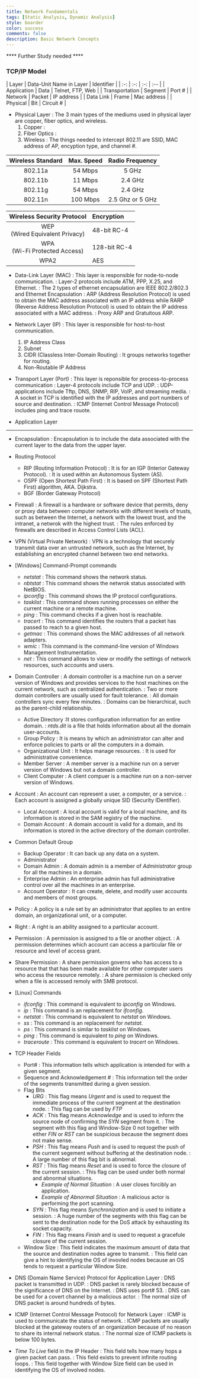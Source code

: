 ```yaml
---
title: Network Fundamentals
tags: [Static Analysis, Dynamic Analysis]
style: boarder
color: success
comments: false
description: Basic Network Concepts
---
```

**** Further Study needed ****

### TCP/IP Model

| Layer | Data-Unit Name in Layer | Identifier |
| :-: | :-: | :-: | :-- |
| Application | Data | Telnet, FTP, Web |
| Transportation | Segment | Port # |
| Network | Packet | IP address |
| Data Link | Frame | Mac address |
| Physical | Bit | Circuit # |

* Physical Layer
  : The 3 main types of the mediums used in physical layer are copper, fiber optics, and wireless.
  1. Copper
    :
  2. Fiber Optics
    :
  3. Wireless
    : The things needed to intercept 802.11 are SSID, MAC address of AP, encyption type, and channel #.

| Wireless Standard | Max. Speed | Radio Frequency |
| :-: | :-: | :-: |
| 802.11a | 54 Mbps | 5 GHz |
| 802.11b | 11 Mbps | 2.4 GHz |
| 802.11g | 54 Mbps | 2.4 GHz |
| 802.11n | 100 Mbps | 2.5 Ghz or 5 GHz |

| Wireless Security Protocol | Encryption |
| :-: | :-- |
| WEP <br> (Wired Equivalent Privacy) |  48-bit RC-4 |
| WPA <br> (Wi-Fi Protected Access) | 128-bit  RC-4 |
| WPA2 | AES |

* Data-Link Layer (MAC)
  : This layer is responsible for node-to-node communication.
  : Layer-2 protocols include ATM, PPP, X.25, and Ethernet.
  : The 2 types of ethernet encapsulation are IEEE 802.2/802.3 and Ethernet Encapsulation
  : ARP (Address Resolution Protocol) is used to obtain the MAC address associated with an IP address while RARP (Reverse Address Resolution Protocol) is used to obtain the IP address associated with a MAC address.
  : Proxy ARP and Gratuitous ARP.

* Network Layer (IP)
  : This layer is responsible for host-to-host communication.
  1. IP Address Class
  2. Subnet
  3. CIDR (Classless Inter-Domain Routing)
    : It groups networks together for routing.
  4. Non-Routable IP Address

* Transport Layer (Port)
  : This layer is reponsible for process-to-process communication
  : Layer-4 protocols include TCP and UDP.
  : UDP-applications include Tftp, DNS, SNMP, RIP, VoIP, and streaming media.
  : A socket in TCP is identified with the IP addresses and port numbers of source and destination.
  : ICMP (Internet Control Message Protocol) includes ping and trace rouote.

* Application Layer

---

* Encapsulation
  : Encapsulation is to include the data associated with the current layer to the data from the upper layer.

* Routing Protocol
  * RIP (Routing Information Protocol)
    : It is for an IGP (Interior Gateway Protocol).
    : It is used within an Autonomous System (AS).
  * OSPF (Open Shortest Path First)
    : It is based on SPF (Shortest Path First) algorithm, AKA. Dijkstra.
  * BGF (Border Gateway Protocol)

* Firewall
  : A firewall is a hardware or software device that permits, deny or proxy data between computer networks with different levels of trusts, such as between the Internet, a network with the lowest trust, and the intranet, a netwrok with the highest trust.
  : The rules enforced by firewalls are described in Access Control Lists (ACL).

* VPN (Virtual Private Network)
  : VPN is a technology that securely transmit data over an untrusted network, such as the Internet, by establishing an encrypted channel between two end networks.

* [Windows] Command-Prompt commands
  * *netstat*
    : This command shows the network status.
  * *nbtstat*
    : This command shows the netwrok status associated with NetBIOS.
  * *ipconfig*
    : This command shows the IP protocol configurations.
  * *tasklist*
    : This command shows running processes on either the current machine or a remote machine.
  * *ping*
    : This command checks if a given host is reachable.
  * *tracert*
    : This command identifies the routers that a packet has passed to reach to a given host.
  * *getmac*
    : This command shows the MAC addresses of all network adapters.
  * *wmic*
    : This command is the command-line version of Windows Management Instrumentation.
  * *net*
    : This command allows to view or modify the settings of network resources, such accounts and users.

* Domain Controller
  : A domain controller is a machine run on a server version of Windows and provides services to the host machines on the current network, such as centralized authentication.
  : Two or more domain controllers are usually used for fault tolerance.
  : All domain controllers sync every few minutes.
  : Domains can be hierarchical, such as the parent-child relationship.
  * Active Directory
    :It stores configuration information for an entire domain.
    : *ntds.dit* is a file that holds information about all the domain user-accounts.
  * Group Policy
    : It is means by which an administrator can alter and enforce policies to parts or all the computers in a domain.
  * Organizational Unit
    : It helps manage resources.
    : It is used for administrative convenience.
  * Member Server
    : A member server is a machine run on a server version of Windows but not a domain controller.
  * Client Computer
    : A client compuer is a machine run on a non-server version of Windows.

* Account
  : An account can represent a user, a computer, or a service.
  : Each account is assigned a globally unique SID (Security IDentifier).
  * Local Account
    : A local account is valid for a local machine, and its information is stored in the SAM registry of the machine.
  * Domain Account
    : A domain account is valid for a domain, and its information is stored in the active directory of the domain controller.

* Common Default Group
  * Backup Operator
    : It can back up any data on a system.
  * Administrator
  * Domain Admin
    : A domain admin is a member of *Administrator* group for all the machines in a domain.
  * Enterprise Admin
    : An enterprise admin has full administrative control over all the machines in an enterprise.
  * Account Operator 
    : It can create, delete, and modify user accounts and members of most groups.

* Policy
  : A policy is a rule set by an administrator that applies to an entire domain, an organizational unit, or a computer.
* Right
  : A right is an ability assigned to a particular account.
* Permission
  : A permission is assigned to a file or another object.
  : A permission determines which account can access a particular file or resource and level of access grant.
* Share Permission
  : A share permission governs who has access to a resource that that has been made available for other computer users who access the resource remotely.
  : A share permission is checked only when a file is accessed remoly with SMB protocol.

* [Linux] Commands
  * *ifconfig*
    : This command is equivalent to *ipconfig* on Windows.
  * *ip*
    : This command is an replacement for *ifconfig*.
  * *netstat*
    :  This command is equivalent to *netstat* on Windows.
  * *ss*
    : This command is an replacement for *netstat*.
  * *ps*
    : This command is similar to *tasklist* on Windows.
  * *ping*
    :  This command is equivalent to *ping* on Windows.
  * *traceroute*
    :  This command is equivalent to *tracert* on Windows.

* TCP Header Fields
  * Port#
    : This information tells which application is intended for with a given segment.
  * Sequence and Acknowledgement #
    : This information tell the order of the segments transmitted during a given session.
  * Flag Bits
    * *URG*
    : This flag means *Urgent* and is used to request the immediate process of the current segment at the destination node.
    : This flag can be used by *FTP*
    * *ACK*
    : This flag means *Acknowledge* and is used to inform the source node of confirming the *SYN* segment from it.
    : The segment with this flag and Window-Size 0 not together with either *FIN* or *RST* can be suspicious because the segment does not make sense.
    * *PSH*
    : This flag means *Push* and is used to request the push of the current segement without buffering at the destination node.
    : A large number of this flag bit is abnormal.
    * *RST*
    : This flag means *Reset* and is used to force the closure of the current session.
    : This flag can be used under both normal and abnormal situations.
      * *Example of Normal Situation*
      : A user closes forcibly an application.
      * *Example of Abnormal Situation*
      : A malicious actor is performing the port scanning.
    * *SYN*
    : This flag means *Synchronization* and is used to initiate a session.
    : A huge number of the segments with this flag can be sent to the destination node for the DoS attack by exhausting its socket capacity.
    * *FIN*
    : This flag means *Finish* and is used to request a gracefule closure of the current session.
  * Window Size
  : This field indicates the maximum amount of data that the source and destination nodes agree to transmit.
  : This field can give a hint to identifying the OS of invovled nodes because an OS tends to request a particular Window Size.

* DNS (Domain Name Service) Protocol for Application Layer
: DNS packet is transmitted in UDP.
: DNS packet is rarely blocked because of the significance of DNS on the Internet.
: DNS uses port# 53.
: DNS can be used for a covert channel by a malicious actor.
: The normal size of DNS packet is around hundreds of bytes.

* ICMP (Internet Control Message Protocol) for Network Layer
: ICMP is used to communicate the status of network.
: ICMP packets are usually blocked at the gateway routers of an organization because of no reason to share its internal network status.
: The normal size of ICMP packets is below 100 bytes.

* *Time To Live* field in the IP Header
: This field tells how many hops a given packet can pass.
: This field exists to prevent infinite routing loops.
: This field together with Window Size field can be used in identifying the OS of involved nodes.